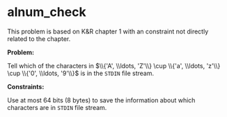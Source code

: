 # alnum_check

This problem is based on K&R chapter 1 with an constraint not directly related to the chapter.

**Problem:**

Tell which of the characters in $\\{'A', \\ldots, 'Z'\\} \cup \\{'a', \\ldots, 'z'\\} \cup \\{'0', \\ldots, '9'\\}$ is in the `STDIN` file stream.

**Constraints:**

Use at most 64 bits (8 bytes) to save the information about which characters are in `STDIN` file stream.
